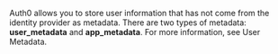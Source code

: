 Auth0 allows you to store user information that has not come from the identity provider as metadata. There are two types of metadata: **user_metadata** and **app_metadata**. For more information, see User Metadata.
